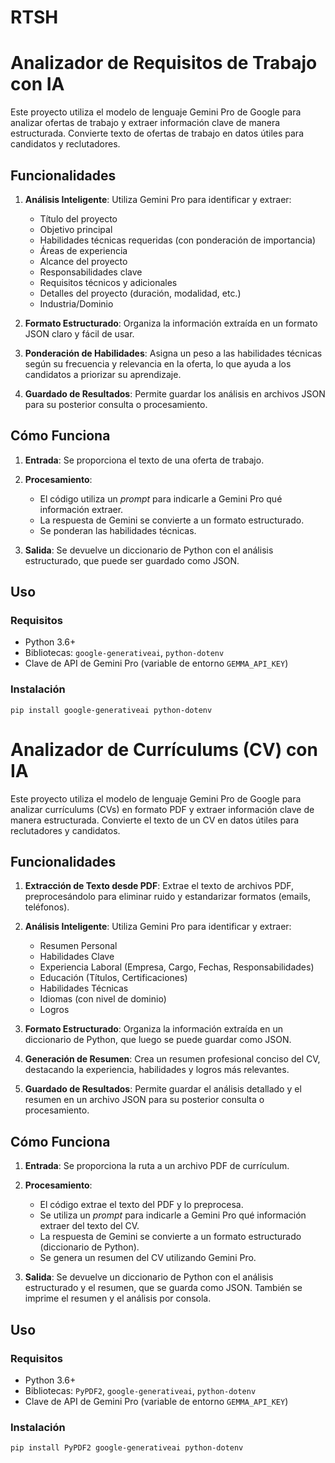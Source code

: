 # RTSH
# Analizador de Requisitos de Trabajo con IA

Este proyecto utiliza el modelo de lenguaje Gemini Pro de Google para analizar ofertas de trabajo y extraer información clave de manera estructurada. Convierte texto de ofertas de trabajo en datos útiles para candidatos y reclutadores.

## Funcionalidades

1.  **Análisis Inteligente**: Utiliza Gemini Pro para identificar y extraer:
    *   Título del proyecto
    *   Objetivo principal
    *   Habilidades técnicas requeridas (con ponderación de importancia)
    *   Áreas de experiencia
    *   Alcance del proyecto
    *   Responsabilidades clave
    *   Requisitos técnicos y adicionales
    *   Detalles del proyecto (duración, modalidad, etc.)
    *   Industria/Dominio

2.  **Formato Estructurado**: Organiza la información extraída en un formato JSON claro y fácil de usar.

3.  **Ponderación de Habilidades**: Asigna un peso a las habilidades técnicas según su frecuencia y relevancia en la oferta, lo que ayuda a los candidatos a priorizar su aprendizaje.

4.  **Guardado de Resultados**: Permite guardar los análisis en archivos JSON para su posterior consulta o procesamiento.

## Cómo Funciona

1.  **Entrada**: Se proporciona el texto de una oferta de trabajo.

2.  **Procesamiento**:
    *   El código utiliza un _prompt_ para indicarle a Gemini Pro qué información extraer.
    *   La respuesta de Gemini se convierte a un formato estructurado.
    *   Se ponderan las habilidades técnicas.

3.  **Salida**: Se devuelve un diccionario de Python con el análisis estructurado, que puede ser guardado como JSON.

## Uso

### Requisitos

*   Python 3.6+
*   Bibliotecas: `google-generativeai`, `python-dotenv`
*   Clave de API de Gemini Pro (variable de entorno `GEMMA_API_KEY`)

### Instalación

`pip install google-generativeai python-dotenv`

# Analizador de Currículums (CV) con IA

Este proyecto utiliza el modelo de lenguaje Gemini Pro de Google para analizar currículums (CVs) en formato PDF y extraer información clave de manera estructurada.  Convierte el texto de un CV en datos útiles para reclutadores y candidatos.

## Funcionalidades

1.  **Extracción de Texto desde PDF**: Extrae el texto de archivos PDF, preprocesándolo para eliminar ruido y estandarizar formatos (emails, teléfonos).

2.  **Análisis Inteligente**: Utiliza Gemini Pro para identificar y extraer:
    *   Resumen Personal
    *   Habilidades Clave
    *   Experiencia Laboral (Empresa, Cargo, Fechas, Responsabilidades)
    *   Educación (Títulos, Certificaciones)
    *   Habilidades Técnicas
    *   Idiomas (con nivel de dominio)
    *   Logros

3.  **Formato Estructurado**: Organiza la información extraída en un diccionario de Python, que luego se puede guardar como JSON.

4.  **Generación de Resumen**: Crea un resumen profesional conciso del CV, destacando la experiencia, habilidades y logros más relevantes.

5.  **Guardado de Resultados**: Permite guardar el análisis detallado y el resumen en un archivo JSON para su posterior consulta o procesamiento.

## Cómo Funciona

1.  **Entrada**: Se proporciona la ruta a un archivo PDF de currículum.

2.  **Procesamiento**:
    *   El código extrae el texto del PDF y lo preprocesa.
    *   Se utiliza un _prompt_ para indicarle a Gemini Pro qué información extraer del texto del CV.
    *   La respuesta de Gemini se convierte a un formato estructurado (diccionario de Python).
    *   Se genera un resumen del CV utilizando Gemini Pro.

3.  **Salida**: Se devuelve un diccionario de Python con el análisis estructurado y el resumen, que se guarda como JSON.  También se imprime el resumen y el análisis por consola.

## Uso

### Requisitos

*   Python 3.6+
*   Bibliotecas: `PyPDF2`, `google-generativeai`, `python-dotenv`
*   Clave de API de Gemini Pro (variable de entorno `GEMMA_API_KEY`)

### Instalación

```bash
pip install PyPDF2 google-generativeai python-dotenv
